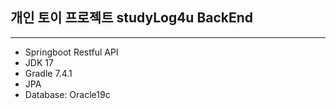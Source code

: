 ## 개인 토이 프로젝트 studyLog4u BackEnd  
---------------------------------- 
- Springboot Restful API
- JDK 17 
- Gradle 7.4.1
- JPA 
- Database: Oracle19c
